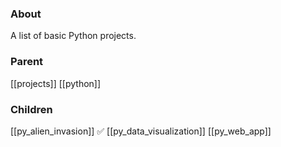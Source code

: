 ### About
A list of basic Python projects.

### Parent
[[projects]]
[[python]]

### Children
[[py_alien_invasion]] ✅
[[py_data_visualization]]
[[py_web_app]]